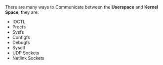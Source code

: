 There are many ways to Communicate between the **Userspace** and **Kernel Space**, they are:
- IOCTL
- Procfs
- Sysfs
- Configfs
- Debugfs
- Sysctl
- UDP Sockets
- Netlink Sockets
